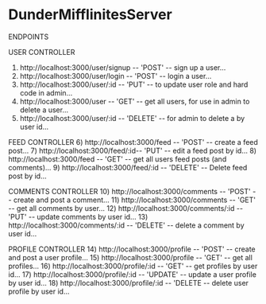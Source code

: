 # DunderMifflinitesServer

ENDPOINTS

USER CONTROLLER
1) http://localhost:3000/user/signup -- 'POST' -- sign up a user...
2) http://localhost:3000/user/login -- 'POST' -- login a user...
3) http://localhost:3000/user/:id -- 'PUT' -- to update user role and hard code in admin...
4) http://localhost:3000/user -- 'GET' -- get all users, for use in admin to delete a user...
5) http://localhost:3000/user/:id -- 'DELETE' -- for admin to delete a by user id...

FEED CONTROLLER
6) http://localhost:3000/feed -- 'POST' -- create a feed post...
7) http://localhost:3000/feed/:id-- 'PUT' -- edit a feed  post by id...
8) http://localhost:3000/feed -- 'GET' -- get all users feed posts (and comments)...
9) http://localhost:3000/feed/:id -- 'DELETE' -- Delete feed post by id...

COMMENTS CONTROLLER
10) http://localhost:3000/comments -- 'POST' -- create and post a comment...
11) http://localhost:3000/comments -- 'GET' -- get all comments by user...
12) http://localhost:3000/comments/:id -- 'PUT' -- update comments by user id...
13) http://localhost:3000/comments/:id -- 'DELETE' -- delete a comment by user id...

PROFILE CONTROLLER
14) http://localhost:3000/profile -- 'POST' -- create and post a user profile...
15) http://localhost:3000/profile -- 'GET' -- get all profiles...
16) http://localhost:3000/profile/:id -- 'GET' -- get profiles by user id...
17) http://localhost:3000/profile/:id -- 'UPDATE' -- update a user profile by user id...
18) http://localhost:3000/profile/:id -- 'DELETE -- delete  user profile by user id...


